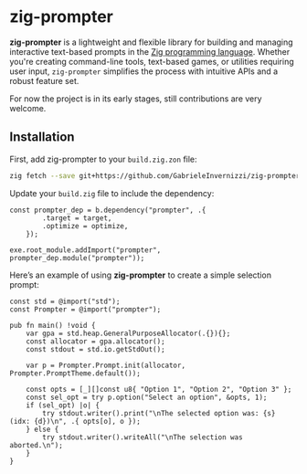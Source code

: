 # zig-prompter

**zig-prompter** is a lightweight and flexible library for building and managing interactive text-based prompts in the [Zig programming language](https://ziglang.org/). Whether you're creating command-line tools, text-based games, or utilities requiring user input, `zig-prompter` simplifies the process with intuitive APIs and a robust feature set.

For now the project is in its early stages, still contributions are very welcome.

## Installation

First, add zig-prompter to your `build.zig.zon` file:
```bash
zig fetch --save git+https://github.com/GabrieleInvernizzi/zig-prompter/
```

Update your `build.zig` file to include the dependency:
```zig
const prompter_dep = b.dependency("prompter", .{
        .target = target,
        .optimize = optimize,
    });

exe.root_module.addImport("prompter", prompter_dep.module("prompter"));
```

Here’s an example of using **zig-prompter** to create a simple selection prompt:
```zig
const std = @import("std");
const Prompter = @import("prompter");

pub fn main() !void {
    var gpa = std.heap.GeneralPurposeAllocator(.{}){};
    const allocator = gpa.allocator();
    const stdout = std.io.getStdOut();

    var p = Prompter.Prompt.init(allocator, Prompter.PromptTheme.default());

    const opts = [_][]const u8{ "Option 1", "Option 2", "Option 3" };
    const sel_opt = try p.option("Select an option", &opts, 1);
    if (sel_opt) |o| {
        try stdout.writer().print("\nThe selected option was: {s} (idx: {d})\n", .{ opts[o], o });
    } else {
        try stdout.writer().writeAll("\nThe selection was aborted.\n");
    }
}
```
